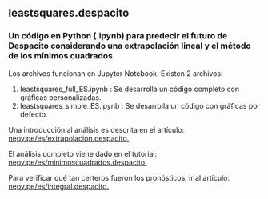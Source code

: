 ## leastsquares.despacito
### Un código en Python (.ipynb) para predecir el futuro de Despacito considerando una extrapolación lineal y el método de los mínimos cuadrados

Los archivos funcionan en Jupyter Notebook. Existen 2 archivos: 

1. leastsquares_full_ES.ipynb : Se desarrolla un código completo con gráficas personalizadas.
2. leastsquares_simple_ES.ipynb : Se desarrolla un código con gráficas por defecto.

Una introducción al análisis es descrita en el artículo: [nepy.pe/es/extrapolacion.despacito.](http://www.nepy.pe/es/educacion/matematica/la-extrapolacion-lineal-para-predecir-el-futuro-de-despacito/) 

El análisis completo viene dado en el tutorial: [nepy.pe/es/minimoscuadrados.despacito.](http://www.nepy.pe/es/tutorial/ciencia-formal/el-metodo-de-los-minimos-cuadrados/) 

Para verificar qué tan certeros fueron los pronósticos, ir al artículo: [nepy.pe/es/integral.despacito.](http://www.nepy.pe/es/educacion/matematica/el-calculo-integral-para-predecir-el-futuro-de-despacito/) 


